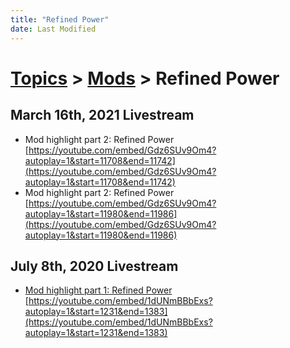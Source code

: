 ```yaml
---
title: "Refined Power"
date: Last Modified
---
```

# [Topics](../../topics.md) > [Mods](../../topics/mods.md) > Refined Power

## March 16th, 2021 Livestream
* Mod highlight part 2: Refined Power [https://youtube.com/embed/Gdz6SUv9Om4?autoplay=1&start=11708&end=11742](https://youtube.com/embed/Gdz6SUv9Om4?autoplay=1&start=11708&end=11742)
* Mod highlight part 2: Refined Power [https://youtube.com/embed/Gdz6SUv9Om4?autoplay=1&start=11980&end=11986](https://youtube.com/embed/Gdz6SUv9Om4?autoplay=1&start=11980&end=11986)

## July 8th, 2020 Livestream
* [Mod highlight part 1: Refined Power](../../transcriptions/yt-1dUNmBBbExs,1231.30016,1382.936004.md) [https://youtube.com/embed/1dUNmBBbExs?autoplay=1&start=1231&end=1383](https://youtube.com/embed/1dUNmBBbExs?autoplay=1&start=1231&end=1383)
